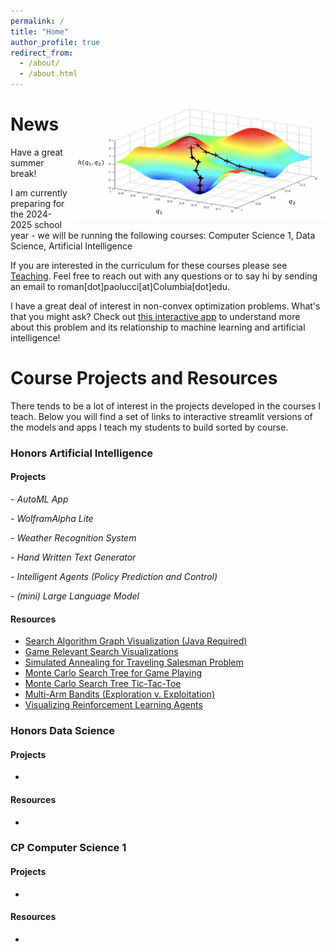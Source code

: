 ```yaml
---
permalink: /
title: "Home"
author_profile: true
redirect_from: 
  - /about/
  - /about.html
---
```


<a href="https://gd-sgd.streamlit.app/"><img src="/images/nonconvex.png" alt="Your Image Description" style="float: right; margin-left: 10px; height: 200px; width: 400px;"></a>


News
======
Have a great summer break!

I am currently preparing for the 2024-2025 school year - we will be running the following courses: Computer Science 1, Data Science, Artificial Intelligence

If you are interested in the curriculum for these courses please see [Teaching](/teaching/). Feel free to reach out with any questions or to say hi by sending an email to roman[dot]paolucci[at]Columbia[dot]edu.

I have a great deal of interest in non-convex optimization problems. What's that you might ask? Check out [this interactive app](https://gd-sgd.streamlit.app/) to understand more about this problem and its relationship to machine learning and artificial intelligence!

Course Projects and Resources
======
There tends to be a lot of interest in the projects developed in the courses I teach. Below you will find a set of links to interactive streamlit versions of the models and apps I teach my students to build sorted by course.

### Honors Artificial Intelligence

#### Projects
*- AutoML App*

*- WolframAlpha Lite*

*- Weather Recognition System*

*- Hand Written Text Generator*

*- Intelligent Agents (Policy Prediction and Control)*

*- (mini) Large Language Model*

#### Resources
- [Search Algorithm Graph Visualization (Java Required)](https://www.aispace.org/search/index.shtml)
- [Game Relevant Search Visualizations](https://www.redblobgames.com/)
- [Simulated Annealing for Traveling Salesman Problem](https://toddwschneider.com/posts/traveling-salesman-with-simulated-annealing-r-and-shiny/)
- [Monte Carlo Search Tree for Game Playing](https://int8.io/monte-carlo-tree-search-beginners-guide/)
- [Monte Carlo Search Tree Tic-Tac-Toe](https://vgarciasc.github.io/mcts-viz/)
- [Multi-Arm Bandits (Exploration v. Exploitation)](https://cse442-17f.github.io/LinUCB/)
- [Visualizing Reinforcement Learning Agents](https://rl-lab.com/)

### Honors Data Science

#### Projects
- 

#### Resources
- 

### CP Computer Science 1

#### Projects
- 

#### Resources
- 
